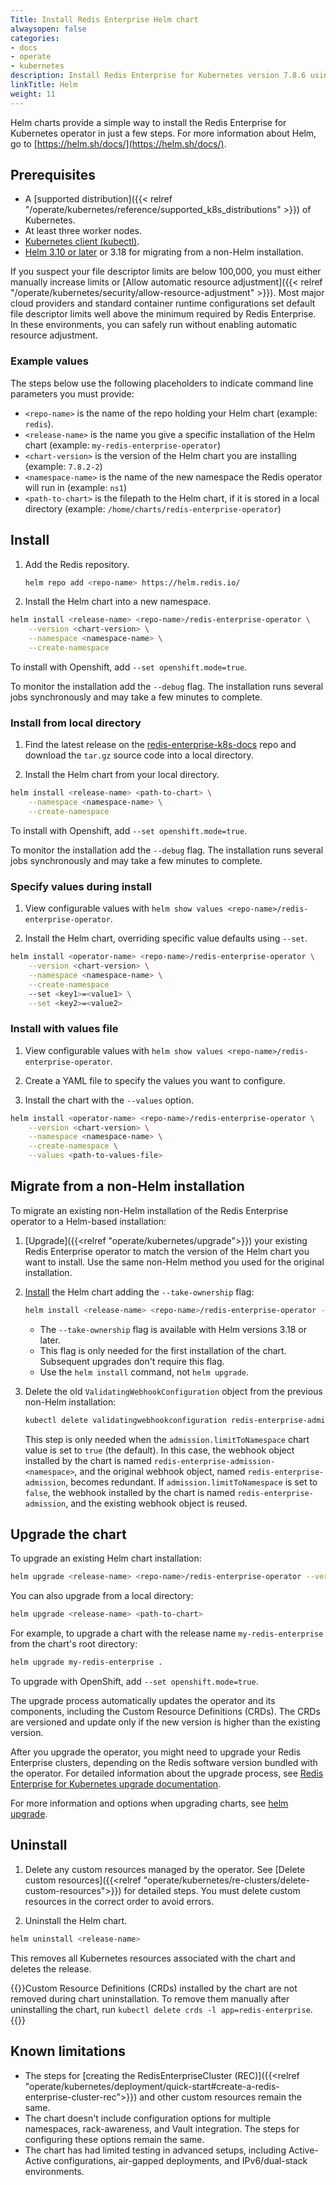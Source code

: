```yaml
---
Title: Install Redis Enterprise Helm chart
alwaysopen: false
categories:
- docs
- operate
- kubernetes
description: Install Redis Enterprise for Kubernetes version 7.8.6 using Helm charts.
linkTitle: Helm
weight: 11
---
```

Helm charts provide a simple way to install the Redis Enterprise for Kubernetes operator in just a few steps. For more information about Helm, go to [https://helm.sh/docs/](https://helm.sh/docs/).

## Prerequisites

- A [supported distribution]({{< relref "/operate/kubernetes/reference/supported_k8s_distributions" >}}) of Kubernetes.
- At least three worker nodes.
- [Kubernetes client (kubectl)](https://kubernetes.io/docs/tasks/tools/).
- [Helm 3.10 or later](https://helm.sh/docs/intro/install/)
    or 3.18 for migrating from a non-Helm installation.

If you suspect your file descriptor limits are below 100,000, you must either manually increase limits or [Allow automatic resource adjustment]({{< relref "/operate/kubernetes/security/allow-resource-adjustment" >}}). Most major cloud providers and standard container runtime configurations set default file descriptor limits well above the minimum required by Redis Enterprise. In these environments, you can safely run without enabling automatic resource adjustment.

### Example values

The steps below use the following placeholders to indicate command line parameters you must provide:

- `<repo-name>` is the name of the repo holding your Helm chart (example: `redis`).
- `<release-name>` is the name you give a specific installation of the Helm chart (example: `my-redis-enterprise-operator`)
- `<chart-version>` is the version of the Helm chart you are installing (example: `7.8.2-2`)
- `<namespace-name>` is the name of the new namespace the Redis operator will run in (example: `ns1`)
- `<path-to-chart>` is the filepath to the Helm chart, if it is stored in a local directory (example: `/home/charts/redis-enterprise-operator`)

## Install

1. Add the Redis repository.

   ```sh
   helm repo add <repo-name> https://helm.redis.io/
   ```

2. Install the Helm chart into a new namespace.

```sh
helm install <release-name> <repo-name>/redis-enterprise-operator \
    --version <chart-version> \
    --namespace <namespace-name> \
    --create-namespace
```

To install with Openshift, add `--set openshift.mode=true`.

To monitor the installation add the `--debug` flag. The installation runs several jobs synchronously and may take a few minutes to complete.

### Install from local directory

1. Find the latest release on the [redis-enterprise-k8s-docs](https://github.com/RedisLabs/redis-enterprise-k8s-docs/releases) repo and download the `tar.gz` source code into a local directory.

2. Install the Helm chart from your local directory.

```sh
helm install <release-name> <path-to-chart> \
    --namespace <namespace-name> \
    --create-namespace
```

To install with Openshift, add `--set openshift.mode=true`.

To monitor the installation add the `--debug` flag. The installation runs several jobs synchronously and may take a few minutes to complete.

### Specify values during install

1. View configurable values with `helm show values <repo-name>/redis-enterprise-operator`.

2. Install the Helm chart, overriding specific value defaults using `--set`.

```sh
helm install <operator-name> <repo-name>/redis-enterprise-operator \
    --version <chart-version> \
    --namespace <namespace-name> \
    --create-namespace
    --set <key1>=<value1> \
    --set <key2>=<value2>
```

### Install with values file

1. View configurable values with `helm show values <repo-name>/redis-enterprise-operator`.

2. Create a YAML file to specify the values you want to configure.

3. Install the chart with the `--values` option.

```sh
helm install <operator-name> <repo-name>/redis-enterprise-operator \
    --version <chart-version> \
    --namespace <namespace-name> \
    --create-namespace \
    --values <path-to-values-file>
```

## Migrate from a non-Helm installation

To migrate an existing non-Helm installation of the Redis Enterprise operator to a Helm-based installation:

1. [Upgrade]({{<relref "operate/kubernetes/upgrade">}}) your existing Redis Enterprise operator to match the version of the Helm chart you want to install. Use the same non-Helm method you used for the original installation.

2. [Install](#install) the Helm chart adding the `--take-ownership` flag:

   ```sh
   helm install <release-name> <repo-name>/redis-enterprise-operator --take-ownership
   ```

   - The `--take-ownership` flag is available with Helm versions 3.18 or later.
   - This flag is only needed for the first installation of the chart. Subsequent upgrades don't require this flag.
   - Use the `helm install` command, not `helm upgrade`.

3. Delete the old `ValidatingWebhookConfiguration` object from the previous non-Helm installation:

   ```sh
   kubectl delete validatingwebhookconfiguration redis-enterprise-admission
   ```

   This step is only needed when the `admission.limitToNamespace` chart value is set to `true` (the default). In this case, the webhook object installed by the chart is named `redis-enterprise-admission-<namespace>`, and the original webhook object, named `redis-enterprise-admission`, becomes redundant. If `admission.limitToNamespace` is set to `false`, the webhook installed by the chart is named `redis-enterprise-admission`, and the existing webhook object is reused.

## Upgrade the chart

To upgrade an existing Helm chart installation:

```sh
helm upgrade <release-name> <repo-name>/redis-enterprise-operator --version <chart-version>
```

You can also upgrade from a local directory:

```sh
helm upgrade <release-name> <path-to-chart>
```

For example, to upgrade a chart with the release name `my-redis-enterprise` from the chart's root directory:

```sh
helm upgrade my-redis-enterprise .
```

To upgrade with OpenShift, add `--set openshift.mode=true`.

The upgrade process automatically updates the operator and its components, including the Custom Resource Definitions (CRDs). The CRDs are versioned and update only if the new version is higher than the existing version.

After you upgrade the operator, you might need to upgrade your Redis Enterprise clusters, depending on the Redis software version bundled with the operator. For detailed information about the upgrade process, see [Redis Enterprise for Kubernetes upgrade documentation](https://redis.io/docs/latest/operate/kubernetes/upgrade/).

For more information and options when upgrading charts, see [helm upgrade](https://helm.sh/docs/helm/helm_upgrade/).

## Uninstall

1. Delete any custom resources managed by the operator. See [Delete custom resources]({{<relref "operate/kubernetes/re-clusters/delete-custom-resources">}}) for detailed steps. You must delete custom resources in the correct order to avoid errors.

2. Uninstall the Helm chart.

```sh
helm uninstall <release-name>
```

This removes all Kubernetes resources associated with the chart and deletes the release.

{{<note>}}Custom Resource Definitions (CRDs) installed by the chart are not removed during chart uninstallation. To remove them manually after uninstalling the chart, run `kubectl delete crds -l app=redis-enterprise`.{{</note>}}

## Known limitations

- The steps for [creating the RedisEnterpriseCluster (REC)]({{<relref "operate/kubernetes/deployment/quick-start#create-a-redis-enterprise-cluster-rec">}}) and other custom resources remain the same.
- The chart doesn't include configuration options for multiple namespaces, rack-awareness, and Vault integration. The steps for configuring these options remain the same.
- The chart has had limited testing in advanced setups, including Active-Active configurations, air-gapped deployments, and IPv6/dual-stack environments.